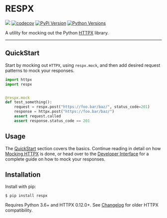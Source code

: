 # RESPX

![](https://github.com/lundberg/respx/workflows/test/badge.svg)
[![codecov](https://codecov.io/gh/lundberg/respx/branch/master/graph/badge.svg)](https://codecov.io/gh/lundberg/respx)
[![PyPi Version](https://img.shields.io/pypi/v/respx.svg)](https://pypi.org/project/respx/)
[![Python Versions](https://img.shields.io/pypi/pyversions/respx.svg)](https://pypi.org/project/respx/)

A utility for mocking out the Python [HTTPX](https://www.encode.io/httpx/) library.

---

## QuickStart

Start by mocking out `HTTPX`, using `respx.mock`, and then add desired request patterns to mock your responses.

``` python
import httpx
import respx


@respx.mock
def test_something():
    request = respx.post("https://foo.bar/baz/", status_code=201)
    response = httpx.post("https://foo.bar/baz/")
    assert request.called
    assert response.status_code == 201
```

## Usage

The [QuickStart](#quickstart) section covers the basics. Continue reading in detail on how [Mocking HTTPX](mocking.md) is done, or head over to the [Developer Interface](api.md) for a complete guide on how to mock your responses.

## Installation

Install with pip:

``` console
$ pip install respx
```

Requires Python 3.6+ and HTTPX 0.12.0+.
See [Changelog](https://github.com/lundberg/respx/blob/master/CHANGELOG.md) for older HTTPX compatibility.
